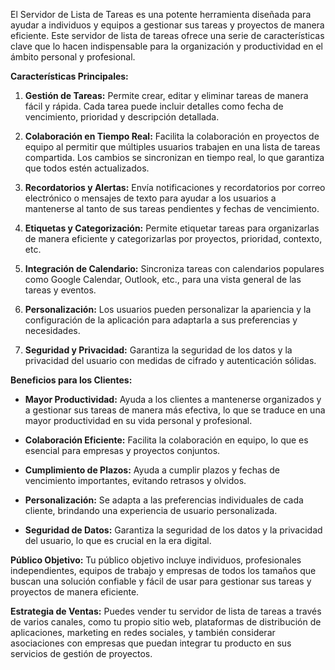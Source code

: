 El Servidor de Lista de Tareas es una potente herramienta diseñada para ayudar a individuos y equipos a gestionar sus tareas y proyectos de manera eficiente. Este servidor de lista de tareas ofrece una serie de características clave que lo hacen indispensable para la organización y productividad en el ámbito personal y profesional.

**Características Principales:**

1. **Gestión de Tareas:** Permite crear, editar y eliminar tareas de manera fácil y rápida. Cada tarea puede incluir detalles como fecha de vencimiento, prioridad y descripción detallada.

2. **Colaboración en Tiempo Real:** Facilita la colaboración en proyectos de equipo al permitir que múltiples usuarios trabajen en una lista de tareas compartida. Los cambios se sincronizan en tiempo real, lo que garantiza que todos estén actualizados.

3. **Recordatorios y Alertas:** Envía notificaciones y recordatorios por correo electrónico o mensajes de texto para ayudar a los usuarios a mantenerse al tanto de sus tareas pendientes y fechas de vencimiento.

4. **Etiquetas y Categorización:** Permite etiquetar tareas para organizarlas de manera eficiente y categorizarlas por proyectos, prioridad, contexto, etc.

5. **Integración de Calendario:** Sincroniza tareas con calendarios populares como Google Calendar, Outlook, etc., para una vista general de las tareas y eventos.

6. **Personalización:** Los usuarios pueden personalizar la apariencia y la configuración de la aplicación para adaptarla a sus preferencias y necesidades.

7. **Seguridad y Privacidad:** Garantiza la seguridad de los datos y la privacidad del usuario con medidas de cifrado y autenticación sólidas.

**Beneficios para los Clientes:**

- **Mayor Productividad:** Ayuda a los clientes a mantenerse organizados y a gestionar sus tareas de manera más efectiva, lo que se traduce en una mayor productividad en su vida personal y profesional.

- **Colaboración Eficiente:** Facilita la colaboración en equipo, lo que es esencial para empresas y proyectos conjuntos.

- **Cumplimiento de Plazos:** Ayuda a cumplir plazos y fechas de vencimiento importantes, evitando retrasos y olvidos.

- **Personalización:** Se adapta a las preferencias individuales de cada cliente, brindando una experiencia de usuario personalizada.

- **Seguridad de Datos:** Garantiza la seguridad de los datos y la privacidad del usuario, lo que es crucial en la era digital.

**Público Objetivo:**
Tu público objetivo incluye individuos, profesionales independientes, equipos de trabajo y empresas de todos los tamaños que buscan una solución confiable y fácil de usar para gestionar sus tareas y proyectos de manera eficiente.

**Estrategia de Ventas:**
Puedes vender tu servidor de lista de tareas a través de varios canales, como tu propio sitio web, plataformas de distribución de aplicaciones, marketing en redes sociales, y también considerar asociaciones con empresas que puedan integrar tu producto en sus servicios de gestión de proyectos.
